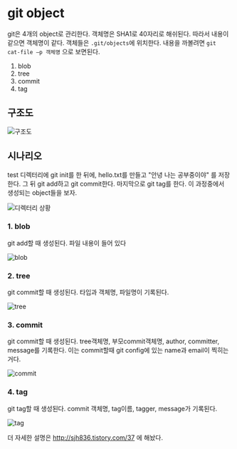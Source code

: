 # git object

git은 4개의 object로 관리한다. 객체명은 SHA1로 40자리로 해쉬된다. 따라서 내용이 같으면 객체명이 같다. 객체들은 `.git/objects`에 위치한다. 내용을 까볼려면 `git cat-file –p 객체명` 으로 보면된다.

1. blob
2. tree
3. commit
4. tag

## 구조도
![구조도](http://img1.daumcdn.net/thumb/R1920x0/?fname=http%3A%2F%2Fcfile22.uf.tistory.com%2Fimage%2F2229165059327C261AD19C)

## 시나리오
test 디렉터리에 git init를 한 뒤에, hello.txt를 만들고 "안녕 나는 공부중이야" 를 저장한다. 그 뒤 git add하고 git commit한다. 마지막으로 git tag를 한다. 이 과정중에서 생성되는 object들을 보자.

![디렉터리 상황](http://img1.daumcdn.net/thumb/R1920x0/?fname=http%3A%2F%2Fcfile25.uf.tistory.com%2Fimage%2F21489A5059327C250550E7)

### 1. blob
git add할 때 생성된다. 파일 내용이 들어 있다

![blob](http://img1.daumcdn.net/thumb/R1920x0/?fname=http%3A%2F%2Fcfile27.uf.tistory.com%2Fimage%2F271C2C5059327C2409C5FD)

### 2. tree
git commit할 때 생성된다. 타입과 객체명, 파일명이 기록된다.

![tree](http://img1.daumcdn.net/thumb/R1920x0/?fname=http%3A%2F%2Fcfile8.uf.tistory.com%2Fimage%2F254E5A5059327C27051C5A)

### 3. commit
git commit할 때 생성된다. tree객체명, 부모commit객체명, author, committer, message를 기록한다. 이는 commit할때 git config에 있는 name과 email이 찍히는 거다.

![commit](http://img1.daumcdn.net/thumb/R1920x0/?fname=http%3A%2F%2Fcfile21.uf.tistory.com%2Fimage%2F2509A85059327C252BE683)

### 4. tag
git tag할 때 생성된다. commit 객체명, tag이름, tagger, message가 기록된다.

![tag](http://img1.daumcdn.net/thumb/R1920x0/?fname=http%3A%2F%2Fcfile3.uf.tistory.com%2Fimage%2F2617935059327C271B5227)

더 자세한 설명은 http://sjh836.tistory.com/37 에 해놨다.